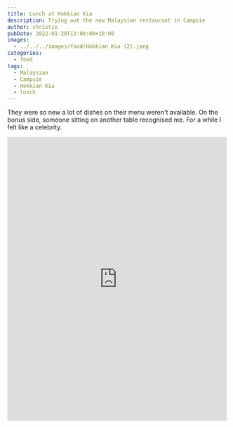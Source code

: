 ```yaml
---
title: Lunch at Hokkian Kia
description: Trying out the new Malaysian restaurant in Campsie
author: christie
pubDate: 2022-01-28T13:00:00+10:00
images:
  - ../../../images/food/Hokkian Kia (2).jpeg
categories:
  - food
tags:
  - Malaysian
  - Campsie
  - Hokkian Kia
  - lunch
---
```


They were so new a lot of dishes on their menu weren't available. On the bonus side, someone sitting on another table recognised me. For a while I felt like a celebrity.

<iframe src="https://www.facebook.com/plugins/post.php?href=https%3A%2F%2Fwww.facebook.com%2Fchris1.tham%2Fposts%2Fpfbid02XiQ5NAktckdmpyXbzi4DsN3YJbABtWiS4uL5G65WJnYeajcBQUnqoBsUZGA58RAl&show_text=true&width=500" width="500" height="645" style="border:none;overflow:hidden" scrolling="no" frameborder="0" allowfullscreen="true" allow="autoplay; clipboard-write; encrypted-media; picture-in-picture; web-share"></iframe>

